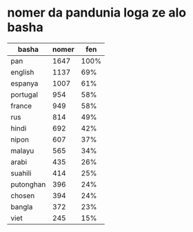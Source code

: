 # nomer da pandunia loga ze alo basha

| basha | nomer | fen |
|-------|-------|-----|
| pan | 1647 | 100% |
| english | 1137 | 69% |
| espanya | 1007 | 61% |
| portugal | 954 | 58% |
| france | 949 | 58% |
| rus | 814 | 49% |
| hindi | 692 | 42% |
| nipon | 607 | 37% |
| malayu | 565 | 34% |
| arabi | 435 | 26% |
| suahili | 414 | 25% |
| putonghan | 396 | 24% |
| chosen | 394 | 24% |
| bangla | 372 | 23% |
| viet | 245 | 15% |
